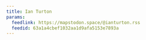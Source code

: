 ```yaml
---
title: Ian Turton
params:
  feedlink: https://mapstodon.space/@ianturton.rss
  feedid: 63a1a4cbef1032aa1d9afa5153e7893a
---
```

